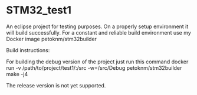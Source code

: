 # STM32_test1
An eclipse project for testing purposes. On a properly setup environment it will build successfully.
For a constant and reliable build environment use my Docker image petoknm/stm32builder

Build instructions:

For building the debug version of the project just run this command
docker run -v /path/to/project/test1/:/src -w=/src/Debug petoknm/stm32builder make -j4

The release version is not yet supported.
